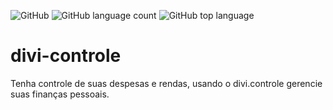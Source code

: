 ![GitHub](https://img.shields.io/github/license/leandronasx/divi-controle)
![GitHub language count](https://img.shields.io/github/languages/count/leandronasx/divi-controle)
![GitHub top language](https://img.shields.io/github/languages/top/leandronasx/divi-controle)


# divi-controle
Tenha controle  de suas despesas e rendas, usando o divi.controle gerencie suas finanças pessoais.
